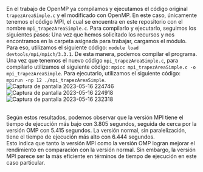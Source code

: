 En el trabajo de OpenMP ya compilamos y ejecutamos el código original `trapezAreaSimple.c` y el modificado con OpenMP. En este caso, únicamente tenemos el código MPI, el cual se encuentra en este repositorio con el nombre `mpi_trapezAreaSimple.c`.
Para compilarlo y ejecutarlo, seguimos los siguientes pasos:
Una vez que hemos solicitado los recursos y nos encontramos en la carpeta asignada para trabajar, cargamos el módulo. Para eso, utilizamos el siguiente código: `module load devtools/mpi/mpich/3.3.1`. De esta manera, podemos compilar el programa.
Una vez que tenemos el nuevo código `mpi_trapezAreaSimple.c`, para compilarlo utilizamos el siguiente código: `mpicc mpi_trapezAreaSimple.c -o mpi_trapezAreaSimple`.
Para ejecutarlo, utilizamos el siguiente código: `mpirun -np 12 ./mpi_trapezAreaSimple`.
![Captura de pantalla 2023-05-16 224746](https://github.com/SC3UIS/IntroPP2183076/assets/82180254/2c6642fb-5509-4202-a984-e63fe364f9d2)</br>
![Captura de pantalla 2023-05-16 224918](https://github.com/SC3UIS/IntroPP2183076/assets/82180254/c0078b0b-1c69-46ed-93a4-00c96165717c)</br>
![Captura de pantalla 2023-05-16 232318](https://github.com/SC3UIS/IntroPP2183076/assets/82180254/8fbeda96-d495-47b1-b6bb-28aeed9de43f)

</br>
Según estos resultados, podemos observar que la versión MPI tiene el tiempo de ejecución más bajo con 3.805 segundos, seguida de cerca por la versión OMP con 5.415 segundos. La versión normal, sin paralelización, tiene el tiempo de ejecución más alto con 6.444 segundos.
</br>
Esto indica que tanto la versión MPI como la versión OMP logran mejorar el rendimiento en comparación con la versión normal. Sin embargo, la versión MPI parece ser la más eficiente en términos de tiempo de ejecución en este caso particular.
